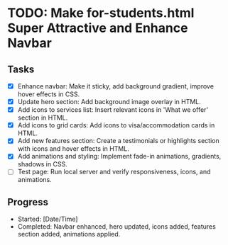 # TODO: Make for-students.html Super Attractive and Enhance Navbar

## Tasks

- [x] Enhance navbar: Make it sticky, add background gradient, improve hover effects in CSS.
- [x] Update hero section: Add background image overlay in HTML.
- [x] Add icons to services list: Insert relevant icons in 'What we offer' section in HTML.
- [x] Add icons to grid cards: Add icons to visa/accommodation cards in HTML.
- [x] Add new features section: Create a testimonials or highlights section with icons and hover effects in HTML.
- [x] Add animations and styling: Implement fade-in animations, gradients, shadows in CSS.
- [ ] Test page: Run local server and verify responsiveness, icons, and animations.

## Progress

- Started: [Date/Time]
- Completed: Navbar enhanced, hero updated, icons added, features section added, animations applied.
